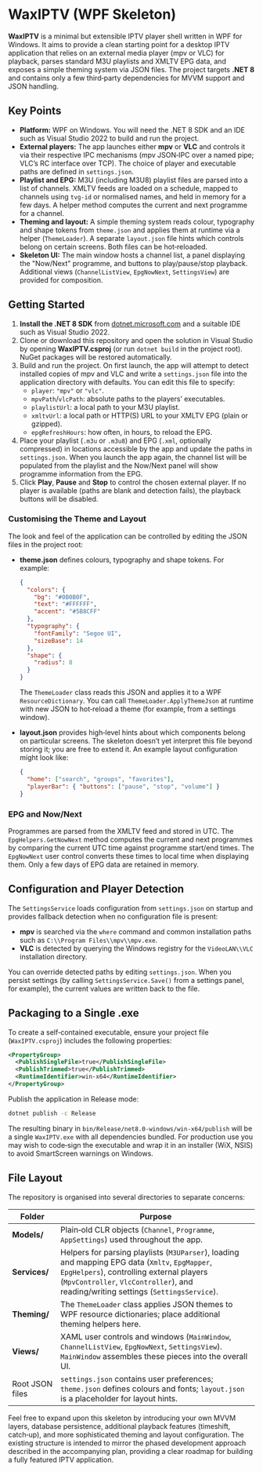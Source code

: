 # WaxIPTV (WPF Skeleton)

**WaxIPTV** is a minimal but extensible IPTV player shell written in WPF for
Windows.  It aims to provide a clean starting point for a desktop IPTV
application that relies on an external media player (mpv or VLC) for
playback, parses standard M3U playlists and XMLTV EPG data, and exposes a
simple theming system via JSON files.  The project targets **.NET 8** and
contains only a few third‑party dependencies for MVVM support and JSON
handling.

## Key Points

- **Platform:** WPF on Windows.  You will need the .NET 8 SDK and an IDE
  such as Visual Studio 2022 to build and run the project.
- **External players:** The app launches either **mpv** or **VLC** and
  controls it via their respective IPC mechanisms (mpv JSON‑IPC over a
  named pipe; VLC’s RC interface over TCP).  The choice of player and
  executable paths are defined in `settings.json`.
- **Playlist and EPG:** M3U (including M3U8) playlist files are parsed
  into a list of channels.  XMLTV feeds are loaded on a schedule, mapped
  to channels using `tvg-id` or normalised names, and held in memory for
  a few days.  A helper method computes the current and next programme for
  a channel.
- **Theming and layout:** A simple theming system reads colour, typography
  and shape tokens from `theme.json` and applies them at runtime via a
  helper (`ThemeLoader`).  A separate `layout.json` file hints which
  controls belong on certain screens.  Both files can be hot‑reloaded.
- **Skeleton UI:** The main window hosts a channel list, a panel
  displaying the "Now/Next" programme, and buttons to play/pause/stop
  playback.  Additional views (`ChannelListView`, `EpgNowNext`,
  `SettingsView`) are provided for composition.

## Getting Started

1. **Install the .NET 8 SDK** from [dotnet.microsoft.com](https://dotnet.microsoft.com/download) and a suitable IDE such as Visual Studio 2022.
2. Clone or download this repository and open the solution in Visual Studio by opening **WaxIPTV.csproj** (or run `dotnet build` in the project root).  NuGet packages will be restored automatically.
3. Build and run the project.  On first launch, the app will attempt to detect installed copies of mpv and VLC and write a `settings.json` file into the application directory with defaults.  You can edit this file to specify:
   - `player`: `"mpv"` or `"vlc"`.
   - `mpvPath`/`vlcPath`: absolute paths to the players’ executables.
   - `playlistUrl`: a local path to your M3U playlist.
   - `xmltvUrl`: a local path or HTTP(S) URL to your XMLTV EPG (plain or gzipped).
   - `epgRefreshHours`: how often, in hours, to reload the EPG.
4. Place your playlist (`.m3u` or `.m3u8`) and EPG (`.xml`, optionally compressed) in locations accessible by the app and update the paths in `settings.json`.  When you launch the app again, the channel list will be populated from the playlist and the Now/Next panel will show programme information from the EPG.
5. Click **Play**, **Pause** and **Stop** to control the chosen external player.  If no player is available (paths are blank and detection fails), the playback buttons will be disabled.

### Customising the Theme and Layout

The look and feel of the application can be controlled by editing the JSON files in the project root:

- **theme.json** defines colours, typography and shape tokens.  For example:

  ```json
  {
    "colors": {
      "bg": "#0B0B0F",
      "text": "#FFFFFF",
      "accent": "#5B8CFF"
    },
    "typography": {
      "fontFamily": "Segoe UI",
      "sizeBase": 14
    },
    "shape": {
      "radius": 8
    }
  }
  ```

  The `ThemeLoader` class reads this JSON and applies it to a WPF
  `ResourceDictionary`.  You can call `ThemeLoader.ApplyThemeJson` at
  runtime with new JSON to hot‑reload a theme (for example, from a
  settings window).

- **layout.json** provides high‑level hints about which components belong
  on particular screens.  The skeleton doesn’t yet interpret this file
  beyond storing it; you are free to extend it.  An example layout
  configuration might look like:

  ```json
  {
    "home": ["search", "groups", "favorites"],
    "playerBar": { "buttons": ["pause", "stop", "volume"] }
  }
  ```

### EPG and Now/Next

Programmes are parsed from the XMLTV feed and stored in UTC.  The
`EpgHelpers.GetNowNext` method computes the current and next programmes by
comparing the current UTC time against programme start/end times.  The
`EpgNowNext` user control converts these times to local time when
displaying them.  Only a few days of EPG data are retained in memory.

## Configuration and Player Detection

The `SettingsService` loads configuration from `settings.json` on startup
and provides fallback detection when no configuration file is present:

- **mpv** is searched via the `where` command and common installation
  paths such as `C:\\Program Files\\mpv\\mpv.exe`.
- **VLC** is detected by querying the Windows registry for the
  `VideoLAN\\VLC` installation directory.

You can override detected paths by editing `settings.json`.  When you
persist settings (by calling `SettingsService.Save()` from a settings
panel, for example), the current values are written back to the file.

## Packaging to a Single .exe

To create a self‑contained executable, ensure your project file
(`WaxIPTV.csproj`) includes the following properties:

```xml
<PropertyGroup>
  <PublishSingleFile>true</PublishSingleFile>
  <PublishTrimmed>true</PublishTrimmed>
  <RuntimeIdentifier>win-x64</RuntimeIdentifier>
</PropertyGroup>
```

Publish the application in Release mode:

```bash
dotnet publish -c Release
```

The resulting binary in `bin/Release/net8.0-windows/win-x64/publish` will be a single
`WaxIPTV.exe` with all dependencies bundled.  For production use you may wish to
code‑sign the executable and wrap it in an installer (WiX, NSIS) to avoid
SmartScreen warnings on Windows.

## File Layout

The repository is organised into several directories to separate concerns:

| Folder             | Purpose |
|--------------------|---------|
| **Models/**        | Plain‑old CLR objects (`Channel`, `Programme`, `AppSettings`) used throughout the app. |
| **Services/**      | Helpers for parsing playlists (`M3UParser`), loading and mapping EPG data (`Xmltv`, `EpgMapper`, `EpgHelpers`), controlling external players (`MpvController`, `VlcController`), and reading/writing settings (`SettingsService`). |
| **Theming/**       | The `ThemeLoader` class applies JSON themes to WPF resource dictionaries; place additional theming helpers here. |
| **Views/**         | XAML user controls and windows (`MainWindow`, `ChannelListView`, `EpgNowNext`, `SettingsView`).  `MainWindow` assembles these pieces into the overall UI. |
| Root JSON files    | `settings.json` contains user preferences; `theme.json` defines colours and fonts; `layout.json` is a placeholder for layout hints. |

Feel free to expand upon this skeleton by introducing your own MVVM layers,
database persistence, additional playback features (timeshift, catch‑up),
and more sophisticated theming and layout configuration.  The existing
structure is intended to mirror the phased development approach described
in the accompanying plan, providing a clear roadmap for building a fully
featured IPTV application.